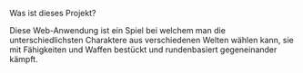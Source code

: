 Was ist dieses Projekt?

Diese Web-Anwendung ist ein Spiel bei welchem man die unterschiedlichsten Charaktere aus verschiedenen Welten wählen kann, sie mit Fähigkeiten und Waffen bestückt und rundenbasiert gegeneinander kämpft.
